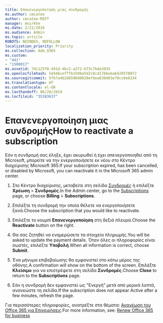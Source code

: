 ```yaml
---
title: Επανενεργοποίηση μιας συνδρομής
ms.author: cmcatee
author: cmcatee-MSFT
manager: mnirkhe
ms.date: 2/21/2018
ms.audience: Admin
ms.topic: article
ROBOTS: NOINDEX, NOFOLLOW
localization_priority: Priority
ms.collection: Adm_O365
ms.custom:
- "441"
- "1500017"
ms.assetid: 7dc125f8-491d-4bc2-a2f2-b73c7bda3035
ms.openlocfilehash: 5d446cefffb1598a5d2c8cd17b6eba64205f00f2
ms.sourcegitcommit: 5fb7a4b28859690020efdea630d03e70cc0e6334
ms.translationtype: HT
ms.contentlocale: el-GR
ms.lasthandoff: 06/28/2019
ms.locfileid: "35383637"
---
```

# <a name="how-to-reactivate-a-subscription"></a><span data-ttu-id="edf2f-102">Επανενεργοποίηση μιας συνδρομής</span><span class="sxs-lookup"><span data-stu-id="edf2f-102">How to reactivate a subscription</span></span>

<span data-ttu-id="edf2f-103">Εάν η συνδρομή σας έληξε, έχει ακυρωθεί ή έχει απενεργοποιηθεί από τη Microsoft, μπορείτε να την ενεργοποιήσετε εκ νέου στο Κέντρο διαχείρισης Microsoft 365.</span><span class="sxs-lookup"><span data-stu-id="edf2f-103">If your subscription expired, has been cancelled, or disabled by Microsoft, you can reactivate it in the Microsoft 365 admin center.</span></span>
  
1. <span data-ttu-id="edf2f-104">Στο Κέντρο διαχείρισης, μεταβείτε στη σελίδα [Συνδρομές](https://go.microsoft.com/fwlink/p/?linkid=842054) ή επιλέξτε **Χρέωση** \> **Συνδρομές**.</span><span class="sxs-lookup"><span data-stu-id="edf2f-104">In the Admin center, go to the [Subscriptions](https://go.microsoft.com/fwlink/p/?linkid=842054) page, or choose **Billing** \> **Subscriptions**.</span></span>

2. <span data-ttu-id="edf2f-105">Επιλέξτε τη συνδρομή την οποία θέλετε να ενεργοποιήσετε ξανά.</span><span class="sxs-lookup"><span data-stu-id="edf2f-105">Choose the subscription that you would like to reactivate.</span></span>

3. <span data-ttu-id="edf2f-106">Επιλέξτε το κουμπί **Επανενεργοποίηση** στη δεξιά πλευρά.</span><span class="sxs-lookup"><span data-stu-id="edf2f-106">Choose the **Reactivate** button on the right.</span></span>

4. <span data-ttu-id="edf2f-107">Θα σας ζητηθεί να ενημερώσετε τα στοιχεία πληρωμής.</span><span class="sxs-lookup"><span data-stu-id="edf2f-107">You will be asked to update the payment details.</span></span> <span data-ttu-id="edf2f-108">Όταν όλες οι πληροφορίες είναι σωστές, επιλέξτε **Υποβολή**.</span><span class="sxs-lookup"><span data-stu-id="edf2f-108">When all information is correct, choose **Submit**.</span></span>

5. <span data-ttu-id="edf2f-109">Ένα μήνυμα επιβεβαίωσης θα εμφανιστεί στο κάτω μέρος της οθόνης.</span><span class="sxs-lookup"><span data-stu-id="edf2f-109">A confirmation will show on the bottom of the screen.</span></span> <span data-ttu-id="edf2f-110">Επιλέξτε **Κλείσιμο** για να επιστρέψετε στη σελίδα **Συνδρομές**.</span><span class="sxs-lookup"><span data-stu-id="edf2f-110">Choose **Close** to return to the **Subscriptions** page.</span></span>

6. <span data-ttu-id="edf2f-111">Εάν η συνδρομή δεν εμφανιστεί ως "Ενεργή" μετά από μερικά λεπτά, ανανεώστε τη σελίδα.</span><span class="sxs-lookup"><span data-stu-id="edf2f-111">If the subscription does not appear Active after a few minutes, refresh the page.</span></span>

<span data-ttu-id="edf2f-112">Για περισσότερες πληροφορίες, ανατρέξτε στα θέματα: [Ανανέωση του Office 365 για Επιχειρήσεις](https://support.office.com/article/8d83b530-f4ca-47f6-a666-e5791cbacc7e).</span><span class="sxs-lookup"><span data-stu-id="edf2f-112">For more information, see: [Renew Office 365 for business](https://support.office.com/article/8d83b530-f4ca-47f6-a666-e5791cbacc7e)</span></span>
  